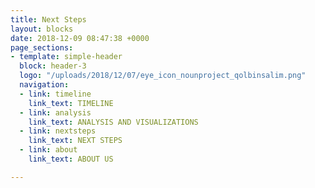 ```yaml
---
title: Next Steps
layout: blocks
date: 2018-12-09 08:47:38 +0000
page_sections:
- template: simple-header
  block: header-3
  logo: "/uploads/2018/12/07/eye_icon_nounproject_qolbinsalim.png"
  navigation:
  - link: timeline
    link_text: TIMELINE
  - link: analysis
    link_text: ANALYSIS AND VISUALIZATIONS
  - link: nextsteps
    link_text: NEXT STEPS
  - link: about
    link_text: ABOUT US

---
```

